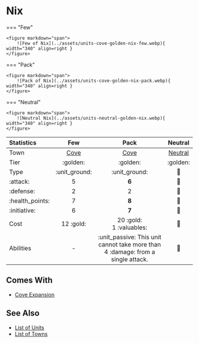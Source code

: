 # Nix

=== "Few"

    <figure markdown="span">
        ![Few of Nix](../assets/units-cove-golden-nix-few.webp){ width="340" align=right }
    </figure>

=== "Pack"

    <figure markdown="span">
        ![Pack of Nix](../assets/units-cove-golden-nix-pack.webp){ width="340" align=right }
    </figure>

=== "Neutral"

    <figure markdown="span">
        ![Neutral Nix](../assets/units-neutral-golden-nix.webp){ width="340" align=right }
    </figure>


| Statistics | Few | Pack | Neutral |
| :--- | :---: | :---: | :---: |
| Town | [Cove](../towns/cove.md) | [Cove](../towns/cove.md) | [Neutral](../towns/neutral.md) |
| Tier | :golden: | :golden: | :golden: |
| Type | :unit_ground: | :unit_ground: | 🚧 |
| :attack: | 5 | **6** | 🚧 |
| :defense: | 2 | 2 | 🚧 |
| :health_points: | 7 | **8** | 🚧 |
| :initiative: | 6 | **7** | 🚧 |
| Cost | 12 :gold: | 20 :gold:<br>1 :valuables: | 🚧 |
| Abilities | - | :unit_passive: This unit cannot take more than 4 :damage: from a single attack. | 🚧 |


## Comes With

- [Cove Expansion](../content.md)


## See Also

- [List of Units](index.md)
- [List of Towns](../towns/index.md)
